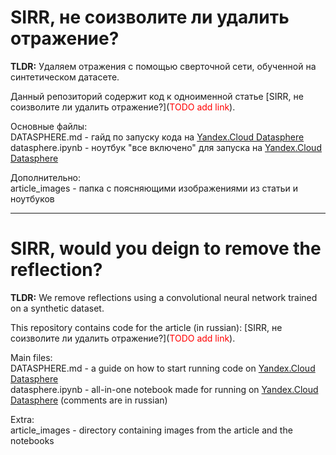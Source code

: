 # SIRR, не соизволите ли удалить отражение?
**TLDR:** Удаляем отражения с помощью сверточной сети, обученной на синтетическом датасете.

Данный репозиторий содержит код к одноименной статье [SIRR, не соизволите ли удалить отражение?](<span style="color:red">TODO add link</span>).  

Основные файлы:  
DATASPHERE.md - гайд по запуску кода на [Yandex.Cloud Datasphere](https://cloud.yandex.ru/services/datasphere)  
datasphere.ipynb - ноутбук "все включено" для запуска на [Yandex.Cloud Datasphere](https://cloud.yandex.ru/services/datasphere)

Дополнительно:  
article_images - папка с поясняющими изображениями из статьи и ноутбуков


----

# SIRR, would you deign to remove the reflection?

**TLDR:** We remove reflections using a convolutional neural network trained on a synthetic dataset.

This repository contains code for the article (in russian): [SIRR, не соизволите ли удалить отражение?](<span style="color:red">TODO add link</span>).

Main files:  
DATASPHERE.md - a guide on how to start running code on [Yandex.Cloud Datasphere](https://cloud.yandex.com/en-ru/services/datasphere)  
datasphere.ipynb - all-in-one notebook made for running on [Yandex.Cloud Datasphere](https://cloud.yandex.com/en-ru/services/datasphere) (comments are in russian)

Extra:  
article_images - directory containing images from the article and the notebooks

